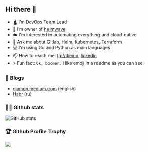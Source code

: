 ## Hi there 👋 

- 🛕 I’m DevOps Team Lead
- 🌊 I’m owner of [helmwave](https://github.com/helmwave)
- ☁️ I'm interested in automating everything and cloud-native
- 💬 Ask me about Gitlab, Helm, Kubernetes, Terraform 
- 💻 I'm using Go and Python as main languages
- 📫 How to reach me: [tg://diemn](https://t.me/diemn), [linkedin](https://www.linkedin.com/in/diamn/)
- ⚡ Fun fact: `Ok, boomer.` I like emoji in a readme as you can see

### 📝 Blogs

* [diamon.medium.com](https://diamon.medium.com) (english)
* [Habr](https://habr.com/ru/users/ZhilyaevDmitriy/posts) (ru)

<!-- ![GitHub stats languages](https://github-readme-stats.vercel.app/api/top-langs/?username=zhilyaev&hide_langs_below=1&theme=dark&line_height=27&layout=compact) 
-->

### 👨‍🎤 Github stats
![GitHub stats](https://github-readme-stats.vercel.app/api?username=zhilyaev&show_icons=true&count_private=true&include_all_commits=true&theme=dark&hide_border=true) 

### 🏆 Github Profile Trophy

![](https://github-profile-trophy.vercel.app/?username=zhilyaev&row=1&column=9&theme=darkhub&no-frame=true)
